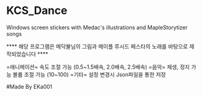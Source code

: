 # KCS_Dance
Windows screen stickers with Medac's illustrations and MapleStorytizer songs

**** 해당 프로그램은 메닥불님의 그림과 메이플 루시드 페스타의 노래를 바탕으로 제작되었습니다 ****

=애니메이션=
속도 조절 가능 (0.5~1.5배속, 2.0배속, 2.5배속)
=음악=
재생, 정지 가능
볼륨 조절 가능 (10~100)
=기타=
설정 변경시 Json파일을 통한 저장

#Made By EKa001

